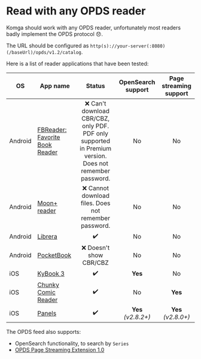 # Read with any OPDS reader

Komga should work with any OPDS reader, unfortunately most readers badly implement the OPDS protocol :disappointed:.

The URL should be configured as `http(s)://your-server(:8080)(/baseUrl)/opds/v1.2/catalog`.

Here is a list of reader applications that have been tested:

| OS      | App name                                                                                                             | Status                                                                                                   | OpenSearch support     | Page streaming support |
|---------|----------------------------------------------------------------------------------------------------------------------|:--------------------------------------------------------------------------------------------------------:|:----------------------:|:----------------------:|
| Android | [FBReader: Favorite Book Reader](https://play.google.com/store/apps/details?id=org.geometerplus.zlibrary.ui.android) | :x: Can't download CBR/CBZ, only PDF. PDF only supported in Premium version. Does not remember password. | No                     | No                     |
| Android | [Moon+ reader](https://play.google.com/store/apps/details?id=com.flyersoft.moonreader)                               | :x: Cannot download files. Does not remember password.                                                   | No                     | No                     |
| Android | [Librera](https://play.google.com/store/apps/details?id=com.foobnix.pdf.reader)                                      | :heavy_check_mark:                                                                                       | No                     | No                     |
| Android | [PocketBook](https://play.google.com/store/apps/details?id=com.obreey.reader)                                        | :x: Doesn't show CBR/CBZ                                                                                 | No                     | No                     |
| iOS     | [KyBook 3](http://kybook-reader.com/)                                                                                | :heavy_check_mark:                                                                                       | **Yes**                | No                     |
| iOS     | [Chunky Comic Reader](http://chunkyreader.com/)                                                                      | :heavy_check_mark:                                                                                       | No                     | **Yes**                |
| iOS     | [Panels](https://panels.app/)                                                                                        | :heavy_check_mark:                                                                                       | **Yes**<br>*(v2.8.2+)* | **Yes**<br>*(v2.8.0+)* |

The OPDS feed also supports:

- OpenSearch functionality, to search by `Series`
- [OPDS Page Streaming Extension 1.0](https://gotson.github.io/odps-pse/)
